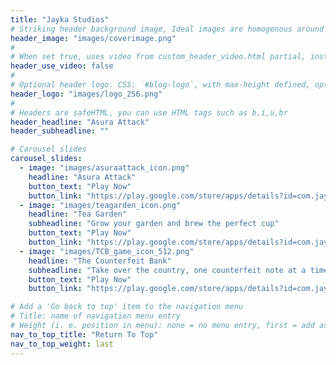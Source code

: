 ```yaml
---
title: "Jayka Studios"
# Striking header background image, Ideal images are homogenous around the centre and contrasting to the text. Non-ideal images can use `title_guard`
header_image: "images/coverimage.png"
#
# When set true, uses video from custom_header_video.html partial, instead of header_image
header_use_video: false
#
# Optional header logo. CSS: `#blog-logo`, with max-height defined, optimize to prevent scaling
header_logo: "images/logo_256.png"
#
# Headers are safeHTML, you can use HTML tags such as b,i,u,br
header_headline: "Asura Attack"
header_subheadline: ""

# Carousel slides
carousel_slides:
  - image: "images/asuraattack_icon.png"
    headline: "Asura Attack"
    button_text: "Play Now"
    button_link: "https://play.google.com/store/apps/details?id=com.jaykastudios.asuraattack"
  - image: "images/teagarden_icon.png"
    headline: "Tea Garden"
    subheadline: "Grow your garden and brew the perfect cup"
    button_text: "Play Now"
    button_link: "https://play.google.com/store/apps/details?id=com.jaykastudios.teagarden"
  - image: "images/TCB_game_icon_512.png"
    headline: "The Counterfeit Bank"
    subheadline: "Take over the country, one counterfeit note at a time"
    button_text: "Play Now"
    button_link: "https://play.google.com/store/apps/details?id=com.jaykastudios.counterfeitbank"

# Add a 'Go back to top' item to the navigation menu
# Title: name of navigation menu entry
# Weight (i. e. position in menu): none = no menu entry, first = add as first entry, last = ad as last entry
nav_to_top_title: "Return To Top"
nav_to_top_weight: last
---
```

